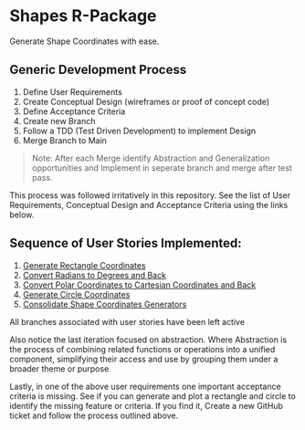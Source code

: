 # Shapes R-Package

Generate Shape Coordinates with ease.

## Generic Development Process

1. Define User Requirements
2. Create Conceptual Design (wireframes or proof of concept code)
3. Define Acceptance Criteria
4. Create new Branch
5. Follow a TDD (Test Driven Development) to implement Design
6. Merge Branch to Main

> Note: After each Merge identify Abstraction and Generalization opportunities and Implement in seperate branch and merge after test pass.

This process was followed irritatively in this repository. See the list of User Requirements, Conceptual Design and Acceptance Criteria using the links below. 

## Sequence of User Stories Implemented:
1. [Generate Rectangle Coordinates](https://github.com/FlippieCoetser/Shapes/issues/1)
2. [Convert Radians to Degrees and Back](https://github.com/FlippieCoetser/Shapes/issues/4)
3. [Convert Polar Coordinates to Cartesian Coordinates and Back](https://github.com/FlippieCoetser/Shapes/issues/5)
4. [Generate Circle Coordinates](https://github.com/FlippieCoetser/Shapes/issues/2)
5. [Consolidate Shape Coordinates Generators](https://github.com/FlippieCoetser/Shapes/issues/9)

All branches associated with user stories have been left active

Also notice the last iteration focused on abstraction. Where Abstraction is the process of combining related functions or operations into a unified component, simplifying their access and use by grouping them under a broader theme or purpose

Lastly, in one of the above user requirements one important acceptance criteria is missing. See if you can generate and plot a rectangle and circle to identify the missing feature or criteria. If you find it, Create a new GitHub ticket and follow the process outlined above.